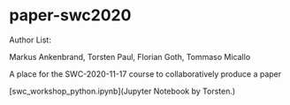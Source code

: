 # paper-swc2020

Author List:

Markus Ankenbrand, Torsten Paul, Florian Goth, Tommaso Micallo

A place for the SWC-2020-11-17 course to collaboratively produce a paper

[swc_workshop_python.ipynb](Jupyter Notebook by Torsten.)

